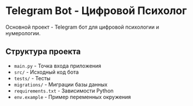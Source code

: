 # Telegram Bot - Цифровой Психолог

Основной проект - Telegram бот для цифровой психологии и нумерологии.

## Структура проекта

- `main.py` - Точка входа приложения
- `src/` - Исходный код бота
- `tests/` - Тесты
- `migrations/` - Миграции базы данных
- `requirements.txt` - Зависимости Python
- `env.example` - Пример переменных окружения

